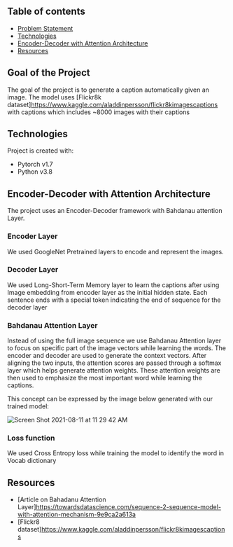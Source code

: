 ## Table of contents
* [Problem Statement](#problem-statement)
* [Technologies](#technologies)
* [Encoder-Decoder with Attention Architecture](#encoder-decoder-with-attention-architecture)
* [Resources](#resources)

## Goal of the Project
The goal of the project is to generate a caption automatically given an image. The model uses [Flickr8k dataset]https://www.kaggle.com/aladdinpersson/flickr8kimagescaptions with captions which includes ~8000 images with their captions
	
## Technologies
Project is created with:
* Pytorch v1.7
* Python v3.8

## Encoder-Decoder with Attention Architecture
The project uses an Encoder-Decoder framework with Bahdanau attention Layer. 

### Encoder Layer
We used GoogleNet Pretrained layers to encode and represent the images. 

### Decoder Layer
We used Long-Short-Term Memory layer to learn the captions after using Image embedding from encoder layer as the initial hidden state. Each sentence ends with a special <EOS> token indicating the end of sequence for the decoder layer 

### Bahdanau Attention Layer
Instead of using the full image sequence we use Bahdanau Attention layer to focus on specific part of the image vectors while learning the words. The encoder and decoder are used to generate the context vectors. After aligning the two inputs, the attention scores are passed through a softmax layer which helps generate attention weights. These attention weights are then used to emphasize the most important word while learning the captions. 

This concept can be expressed by the image below generated with our trained model:

  
![Screen Shot 2021-08-11 at 11 29 42 AM](https://user-images.githubusercontent.com/69861343/129103734-2323e6a1-be33-4b20-a31b-d40e763b71bd.png)

### Loss function 
  We used Cross Entropy loss while training the model to identify the word in Vocab dictionary 

## Resources
- [Article on Bahadanu Attention Layer]https://towardsdatascience.com/sequence-2-sequence-model-with-attention-mechanism-9e9ca2a613a
- [Flickr8 dataset]https://www.kaggle.com/aladdinpersson/flickr8kimagescaptions




